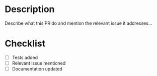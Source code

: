 # Description

Describe what this PR do and mention the relevant issue it
addresses...

# Checklist

- [ ] Tests added
- [ ] Relevant issue mentioned
- [ ] Documentation updated
